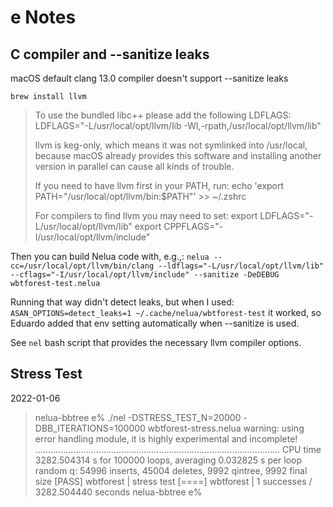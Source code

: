 # e Notes

## C compiler and --sanitize leaks

macOS default clang 13.0 compiler doesn't support --sanitize leaks

`brew install llvm`

>    To use the bundled libc++ please add the following LDFLAGS:
>    LDFLAGS="-L/usr/local/opt/llvm/lib -Wl,-rpath,/usr/local/opt/llvm/lib"
>
>    llvm is keg-only, which means it was not symlinked into /usr/local,
>    because macOS already provides this software and installing another version in
>    parallel can cause all kinds of trouble.
>
>    If you need to have llvm first in your PATH, run:
>    echo 'export PATH="/usr/local/opt/llvm/bin:$PATH"' >> ~/.zshrc
>
>    For compilers to find llvm you may need to set:
>    export LDFLAGS="-L/usr/local/opt/llvm/lib"
>    export CPPFLAGS="-I/usr/local/opt/llvm/include"

Then you can build Nelua code with, e.g.,:
`nelua --cc=/usr/local/opt/llvm/bin/clang --ldflags="-L/usr/local/opt/llvm/lib" --cflags="-I/usr/local/opt/llvm/include" --sanitize -DeDEBUG wbtforest-test.nelua`

Running that way didn't detect leaks, but when I used:
`ASAN_OPTIONS=detect_leaks=1 ~/.cache/nelua/wbtforest-test`
it worked, so Eduardo added that env setting automatically when --sanitize is used.

See `nel` bash script that provides the necessary llvm compiler options.

## Stress Test

2022-01-06

> nelua-bbtree e% ./nel -DSTRESS_TEST_N=20000 -DBB_ITERATIONS=100000  wbtforest-stress.nelua
> warning: using error handling module, it is highly experimental and incomplete!
>         .................................................................................................
>         CPU time 3282.504314 s for 100000 loops, averaging 0.032825 s per loop
>         random q: 54996  inserts, 45004 deletes, 9992 qintree, 9992 final size
> [PASS] wbtforest | stress test
> [====] wbtforest | 1 successes / 3282.504440 seconds
> nelua-bbtree e%
